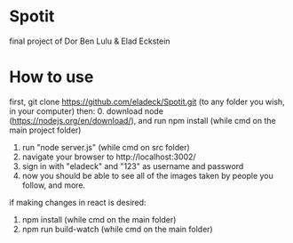 # Spotit
final project of Dor Ben Lulu &amp; Elad Eckstein

# How to use
first, git clone https://github.com/eladeck/Spotit.git (to any folder you wish, in your computer)
then:
0. download node (https://nodejs.org/en/download/), and run npm install (while cmd on the main project folder)
1. run "node server.js" (while cmd on src folder)
2. navigate your browser to http://localhost:3002/
3. sign in with "eladeck" and "123" as username and password
4. now you should be able to see all of the images taken by people you follow, and more.

if making changes in react is desired:
1. npm install (while cmd on the main folder)
2. npm run build-watch (while cmd on the main folder)
